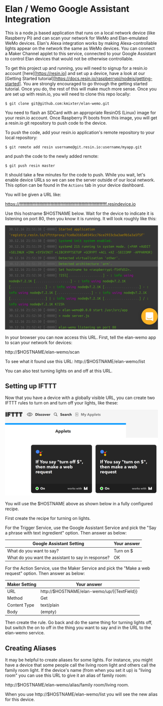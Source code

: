 Elan / Wemo Google Assistant Integration
========================================

This is a node.js based application that runs on a local network device (like Raspberry Pi) and can scan your network for
WeMo and Elan-emulated WeMo devices. Elan's Alexa integration works by making Alexa-controllable lights appear on
the network the same as WeMo devices. You can connect a Maker Channel applet to this service, connected to your Google
Assistant to control Elan devices that would not be otherwise controllable.

To get this project up and running, you will need to signup for a resin.io account [here][https://resin.io]
and set up a device, have a look at our [Getting Started tutorial][https://docs.resin.io/raspberrypi/nodejs/getting-started].
You are strongly encouraged to go through the getting started tutorial. Once you do, the rest of this will make much more
sense.  Once you are set up with resin.io, you will need to clone this repo locally:
```
$ git clone git@github.com:kmixter/elan-wemo.git
```
You need to flash an SDCard with an appropriate ResinOS (Linux) image for your resin.io account. Once Raspberry Pi boots from
this image, you will get a resin.io git repository to push code to the device.

To push the code, add your resin.io application's remote repository to your local repository:
```
$ git remote add resin username@git.resin.io:username/myapp.git
```
and push the code to the newly added remote:
```
$ git push resin master
```
It should take a few minutes for the code to push. While you wait, let's enable device URLs so
we can see the server outside of our local network. This option can be found in the `Actions`
tab in your device dashboard.

You will be given a URL like:
        
https://ffffffffffffffffffffffffffffffffffffffffffffffffffffffffffffff.resindevice.io

Use this hostname $HOSTNAME below. Wait for the device to indicate it is listening on port 80, then you
know it is running. It will look roughly like this:

![service ready](img/service-ready.png "Service Ready")

In your browser you can now access this URL. First, tell the elan-wemo app to scan your
network for devices:

http://$HOSTNAME/elan-wemo/scan

To see what it found use this URL:
http://$HOSTNAME/elan-wemo/list

You can also test turning lights on and off at this URL.

Setting up IFTTT
----------------

Now that you have a device with a globally visible URL, you can create two IFTTT rules to
turn on and turn off your lights, like these:

![ifttt applets](img/ifttt-applets.png "IFTTT Applets")

You will use the $HOSTNAME above as shown below in a fully configured recipe.

First create the recipe for turning on lights.

For the Trigger Service, use the Google Assistant Service and pick the
"Say a phrase with text ingredient" option. Then
answer as below:

| Google Assistant Setting | Your answer                  |
| ------------------------ | ---------------------------- |
| What do you want to say? | Turn on $                    |
| What do you want the assistant to say in response? | OK |

For the Action Service, use the Maker Service and pick the
"Make a web request" option. Then answer as below:

| Maker Setting     | Your answer                                 |
| ----------------- | ---------------------------------           |
| URL               | http://$HOSTNAME/elan-wemo/up/{{TextField}} |
| Method            | Get                                         |
| Content Type      | text/plain                                  |
| Body              | (empty)                                     |

Then create the rule. Go back and do the same thing for
turning lights off, but switch the on to off in the
thing you want to say and in the URL to the elan-wemo
service.

Creating Aliases
----------------

It may be helpful to create aliases for some lights. For instance, you might have a device that
some people call the living room light and others call the family room light. If the device's
name (from when you set it up) is "living room" you can use this URL to give it an alias of family
room:

http://$HOSTNAME/elan-wemo/alias/family room/living room.

When you use http://$HOSTNAME/elan-wemo/list you will see the new alias for this device.
